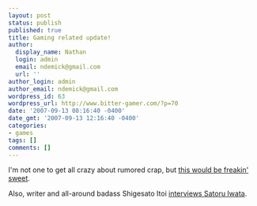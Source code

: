 ```yaml
---
layout: post
status: publish
published: true
title: Gaming related update!
author:
  display_name: Nathan
  login: admin
  email: ndemick@gmail.com
  url: ''
author_login: admin
author_email: ndemick@gmail.com
wordpress_id: 63
wordpress_url: http://www.bitter-gamer.com/?p=70
date: '2007-09-13 08:16:40 -0400'
date_gmt: '2007-09-13 12:16:40 -0400'
categories:
- games
tags: []
comments: []
---
```

<p>I'm not one to get all crazy about rumored crap, but <a href="http://www.destructoid.com/christian-bale-in-the-running-to-play-solid-snake--43871.phtml" title="Christian Bale == Solid Snake?">this would be freakin' sweet</a>.</p>
<p>Also, writer and all-around badass Shigesato Itoi <a href="http://www.1101.com/iwata/2007-09-12.html" title="Interviews Satoru Iwata">interviews Satoru Iwata</a>.</p>
